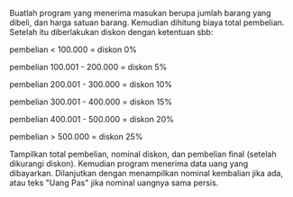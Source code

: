 Buatlah program yang menerima masukan berupa jumlah barang yang dibeli, dan harga satuan barang. Kemudian dihitung biaya total pembelian. Setelah itu diberlakukan diskon dengan ketentuan sbb:

pembelian < 100.000 = diskon 0%

pembelian 100.001 - 200.000 = diskon 5%

pembelian 200.001 - 300.000 = diskon 10%

pembelian 300.001 - 400.000 = diskon 15%

pembelian 400.001 - 500.000 = diskon 20%

pembelian > 500.000 = diskon 25%

Tampilkan total pembelian, nominal diskon, dan pembelian final (setelah dikurangi diskon). Kemudian program menerima data uang yang dibayarkan. Dilanjutkan dengan menampilkan nominal kembalian jika ada, atau teks "Uang Pas" jika nominal uangnya sama persis.

